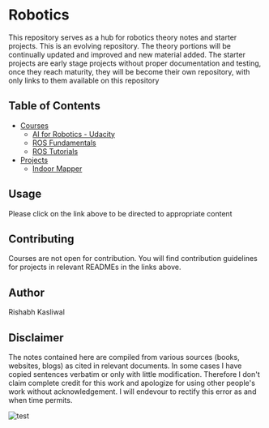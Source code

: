 # Robotics
This repository serves as a hub for robotics theory notes and starter projects. This is an evolving repository. The theory portions will be continually updated and improved and new material added. The starter projects are early stage projects without proper documentation and testing, once they reach maturity, they will be become their own repository, with only links to them available on this repository

## Table of Contents
- [Courses](Courses)
  - [AI for Robotics - Udacity](Courses/AIForRobotics/Notes.md)
  - [ROS Fundamentals](Courses/ROS/Notes.md)
  - [ROS Tutorials](Courses/ROS/Tutorials.md)
- [Projects](Projects)
  - [Indoor Mapper](Projects/IndoorMapper/README.md)

## Usage
Please click on the link above to be directed to appropriate content

## Contributing
Courses are not open for contribution. You will find contribution guidelines for projects in relevant READMEs in the links above. 

## Author 
Rishabh Kasliwal

## Disclaimer
The notes contained here are compiled from various sources (books, websites, blogs) as cited in relevant documents. In some cases I have copied sentences verbatim or only with little modification. Therefore I don't claim complete credit for this work and apologize for using other people's work without acknowledgement. I will endevour to rectify this error as and when time permits. 


![test](https://www.youtube.com/embed/XvXK_vZ0BNw)
